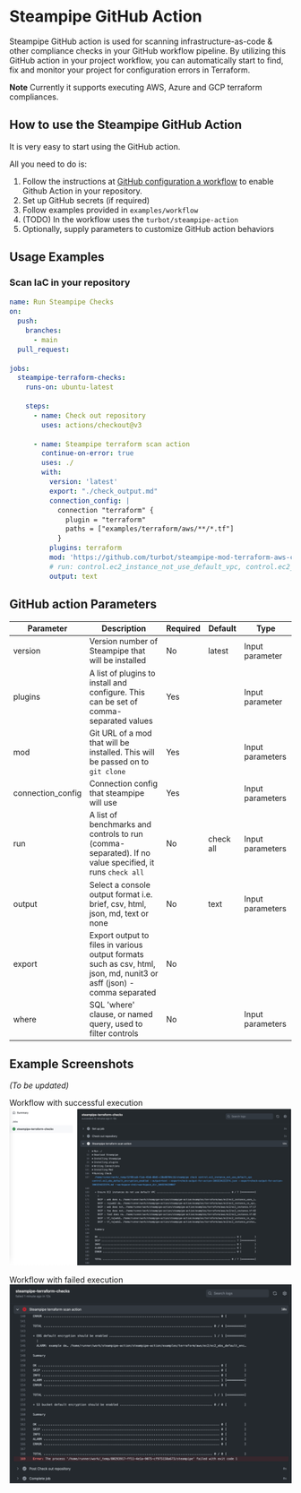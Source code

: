 # Steampipe GitHub Action

Steampipe GitHub action is used for scanning infrastructure-as-code & other compliance checks in your GitHub workflow pipeline. By utilizing this GitHub action in your project workflow, you can automatically start to find, fix and monitor your project for configuration errors in Terraform.

**Note** Currently it supports executing AWS, Azure and GCP terraform compliances.

## How to use the Steampipe GitHub Action

It is very easy to start using the GitHub action.

All you need to do is:

1. Follow the instructions at [GitHub configuration a workflow](https://help.github.com/en/actions/configuring-and-managing-workflows/configuring-a-workflow) to enable Github Action in your repository.
2. Set up GitHub secrets (if required)
3. Follow examples provided in `examples/workflow`
4. (TODO) In the workflow uses the `turbot/steampipe-action`
5. Optionally, supply parameters to customize GitHub action behaviors

## Usage Examples

### Scan IaC in your repository

```yaml
name: Run Steampipe Checks
on:
  push:
    branches:
      - main
  pull_request:

jobs:
  steampipe-terraform-checks:
    runs-on: ubuntu-latest

    steps:
      - name: Check out repository
        uses: actions/checkout@v3

      - name: Steampipe terraform scan action
        continue-on-error: true
        uses: ./
        with:
          version: 'latest'
          export: "./check_output.md"
          connection_config: |
            connection "terraform" {
              plugin = "terraform"
              paths = ["examples/terraform/aws/**/*.tf"]
            }
          plugins: terraform
          mod: 'https://github.com/turbot/steampipe-mod-terraform-aws-compliance.git'
          # run: control.ec2_instance_not_use_default_vpc, control.ec2_ebs_default_encryption_enabled
          output: text
```

## GitHub action Parameters

| Parameter  | Description | Required | Default | Type |
| -----------| -------------------------------------------------------------------------------------------------------- | ------------- | ------------- | ------------- |
| version | Version number of Steampipe that will be installed | No | latest | Input parameter |
| plugins | A list of plugins to install and configure. This can be set of comma-separated values | Yes |  | Input parameter |
| mod | Git URL of a mod that will be installed. This will be passed on to `git clone` | Yes | | Input parameters |
| connection_config | Connection config that steampipe will use | Yes |  | Input parameters |
| run | A list of benchmarks and controls to run (comma-separated). If no value specified, it runs  `check all` | No | check all | Input parameters |
| output | Select a console output format i.e. brief, csv, html, json, md, text or none | No | text | Input parameters |
| export | Export output to files in various output formats such as csv, html, json, md, nunit3 or asff (json) - comma separated | No | | |
| where | SQL 'where' clause, or named query, used to filter controls | No | | Input parameters |

## Example Screenshots

*(To be updated)*

Workflow with successful execution
![](images/successful_action.png)

Workflow with failed execution
![](images/failed_execution.png)
